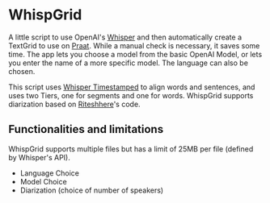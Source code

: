 # WhispGrid
A little script to use OpenAI's [Whisper](https://github.com/openai/whisper) and then automatically create a TextGrid to use on [Praat](https://www.fon.hum.uva.nl/praat/). While a manual check is necessary, it saves some time. 
The app lets you choose a model from the basic OpenAI Model, or lets you enter the name of a more specific model. The language can also be chosen.

This script uses [Whisper Timestamped](https://github.com/linto-ai/whisper-timestamped) to align words and sentences, and uses two Tiers, one for segments and one for words. 
WhispGrid supports diarization based on [Riteshhere](https://github.com/riteshhere/Speaker_diarization)'s code. 

## Functionalities and limitations

WhispGrid supports multiple files but has a limit of 25MB per file (defined by Whisper's API).
- Language Choice
- Model Choice
- Diarization (choice of number of speakers)
